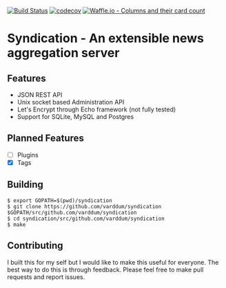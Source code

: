 [![Build Status](https://travis-ci.org/varddum/syndication.svg?branch=master)](https://travis-ci.org/varddum/syndication)
[![codecov](https://codecov.io/gh/varddum/syndication/branch/master/graph/badge.svg)](https://codecov.io/gh/varddum/syndication)
[![Waffle.io - Columns and their card count](https://badge.waffle.io/varddum/syndication.svg?columns=all)](http://waffle.io/varddum/syndication)

# Syndication - An extensible news aggregation server

## Features
* JSON REST API
* Unix socket based Administration API
* Let's Encrypt through Echo framework (not fully tested)
* Support for SQLite, MySQL and Postgres

## Planned Features
- [ ] Plugins
- [X] Tags

## Building

```
$ export GOPATH=$(pwd)/syndication
$ git clone https://github.com/varddum/syndication $GOPATH/src/github.com/varddum/syndication
$ cd syndication/src/github.com/varddum/syndication
$ make
```

## Contributing

I built this for my self but I would like to make this useful for everyone. The best way to do this is through feedback. Please feel free to make pull requests and report issues.
